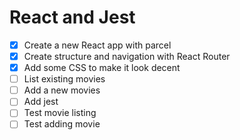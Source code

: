 # React and Jest

* [x] Create a new React app with parcel
* [x] Create structure and navigation with React Router
* [x] Add some CSS to make it look decent
* [ ] List existing movies
* [ ] Add a new movies
* [ ] Add jest
* [ ] Test movie listing
* [ ] Test adding movie
